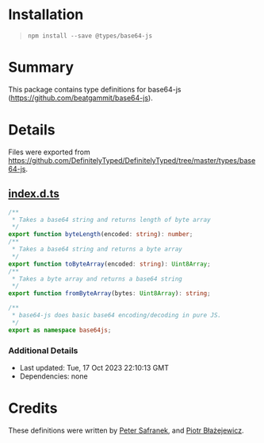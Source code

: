 # Installation
> `npm install --save @types/base64-js`

# Summary
This package contains type definitions for base64-js (https://github.com/beatgammit/base64-js).

# Details
Files were exported from https://github.com/DefinitelyTyped/DefinitelyTyped/tree/master/types/base64-js.
## [index.d.ts](https://github.com/DefinitelyTyped/DefinitelyTyped/tree/master/types/base64-js/index.d.ts)
````ts
/**
 * Takes a base64 string and returns length of byte array
 */
export function byteLength(encoded: string): number;
/**
 * Takes a base64 string and returns a byte array
 */
export function toByteArray(encoded: string): Uint8Array;
/**
 * Takes a byte array and returns a base64 string
 */
export function fromByteArray(bytes: Uint8Array): string;

/**
 * base64-js does basic base64 encoding/decoding in pure JS.
 */
export as namespace base64js;

````

### Additional Details
 * Last updated: Tue, 17 Oct 2023 22:10:13 GMT
 * Dependencies: none

# Credits
These definitions were written by [Peter Safranek](https://github.com/pe8ter), and [Piotr Błażejewicz](https://github.com/peterblazejewicz).
